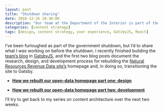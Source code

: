 ```yaml
---
layout: post
title: "Shutdown sharing"
date: 2018-12-26 18:30:00
description: "Our team at the Department of the Interior is part of the government shutdown, and we don’t know how long it’s going to be. As a result, I have some time to work on posts, but in the meantime, here are two I co-wrote with team members at Interior."
categories: [content strategy]
tags: [design, content strategy, user experience, GatsbyJS, React]
---
```


I’ve been furloughed as part of the government shutdown, but I’d to share what I _was_ working on before the shutdown. I recently finished building the [team’s blog](https://revenuedata.doi.gov/blog/) in [GatsbyJS](https://www.gatsbyjs.org/), and the first two blog posts document the research, design, and development process for rebuilding the [Natural Resources Revenue Data site’s](https://revenuedata.doi.gov) homepage and, in doing so, transitioning the site to Gatsby.

- [**How we rebuilt our open-data homepage part one: design**](https://revenuedata.doi.gov/blog/homepage-revamp/)

- [**How we rebuilt our open-data homepage part two: development**](https://revenuedata.doi.gov/blog/homepage-revamp-part-two/)

I’ll try to get back to my series on content architecture over the next two weeks.


